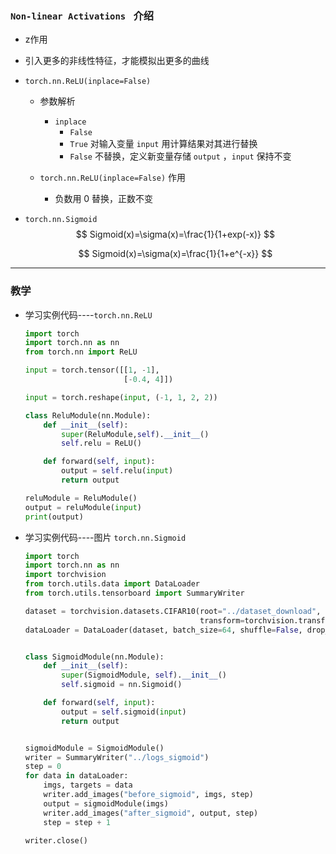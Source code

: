 ### `Non-linear Activations `  介绍

- z作用
  
- 引入更多的非线性特征，才能模拟出更多的曲线
  
- `torch.nn.ReLU(inplace=False)` 

  - 参数解析
    - `inplace`  
      - `False`  
      - `True`  对输入变量  `input`  用计算结果对其进行替换
      - `False`  不替换，定义新变量存储  `output`  ，`input`  保持不变

  - `torch.nn.ReLU(inplace=False)`  作用
    - 负数用 0 替换，正数不变

- `torch.nn.Sigmoid`
  $$
  Sigmoid(x)=\sigma(x)=\frac{1}{1+exp(-x)}
  $$
  
  $$
  Sigmoid(x)=\sigma(x)=\frac{1}{1+e^{-x}}
  $$
  
  

---

### 教学

- 学习实例代码----`torch.nn.ReLU`

  ```python
  import torch
  import torch.nn as nn
  from torch.nn import ReLU
  
  input = torch.tensor([[1, -1],
                        [-0.4, 4]])
  
  input = torch.reshape(input, (-1, 1, 2, 2))
  
  class ReluModule(nn.Module):
      def __init__(self):
          super(ReluModule,self).__init__()
          self.relu = ReLU()
  
      def forward(self, input):
          output = self.relu(input)
          return output
  
  reluModule = ReluModule()
  output = reluModule(input)
  print(output)
  ```



- 学习实例代码----图片 `torch.nn.Sigmoid`

  ```python
  import torch
  import torch.nn as nn
  import torchvision
  from torch.utils.data import DataLoader
  from torch.utils.tensorboard import SummaryWriter
  
  dataset = torchvision.datasets.CIFAR10(root="../dataset_download", train=False,
                                         transform=torchvision.transforms.ToTensor(), download=True)
  dataLoader = DataLoader(dataset, batch_size=64, shuffle=False, drop_last=True)
  
  
  class SigmoidModule(nn.Module):
      def __init__(self):
          super(SigmoidModule, self).__init__()
          self.sigmoid = nn.Sigmoid()
  
      def forward(self, input):
          output = self.sigmoid(input)
          return output
  
  
  sigmoidModule = SigmoidModule()
  writer = SummaryWriter("../logs_sigmoid")
  step = 0
  for data in dataLoader:
      imgs, targets = data
      writer.add_images("before_sigmoid", imgs, step)
      output = sigmoidModule(imgs)
      writer.add_images("after_sigmoid", output, step)
      step = step + 1
  
  writer.close()
  ```